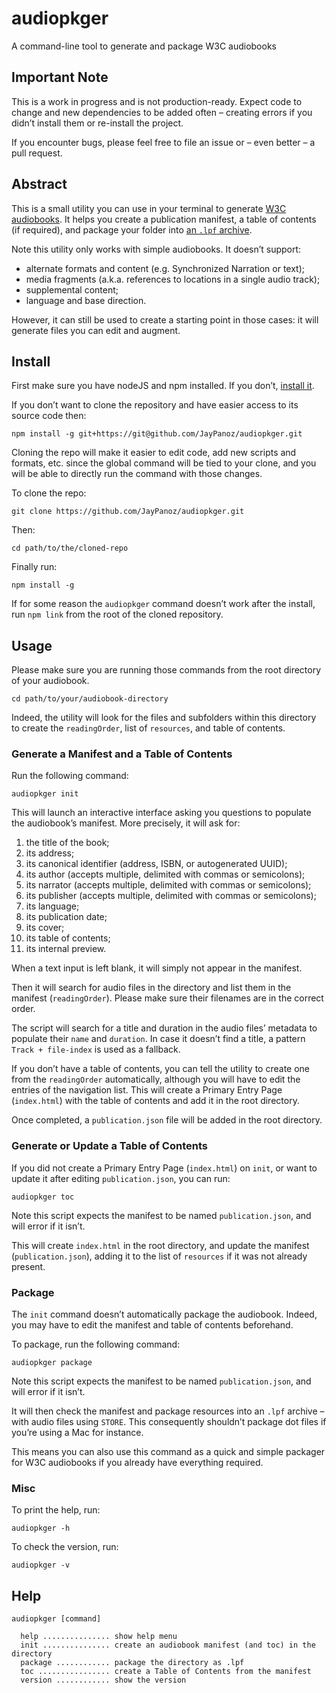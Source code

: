 # audiopkger

A command-line tool to generate and package W3C audiobooks

## Important Note

This is a work in progress and is not production-ready. Expect code to change and new dependencies to be added often – creating errors if you didn’t install them or re-install the project.

If you encounter bugs, please feel free to file an issue or – even better – a pull request.

## Abstract

This is a small utility you can use in your terminal to generate [W3C audiobooks](https://www.w3.org/TR/audiobooks/). It helps you create a publication manifest, a table of contents (if required), and package your folder into [an `.lpf` archive](https://www.w3.org/TR/lpf/).

Note this utility only works with simple audiobooks. It doesn’t support:

- alternate formats and content (e.g. Synchronized Narration or text);
- media fragments (a.k.a. references to locations in a single audio track);
- supplemental content;
- language and base direction.

However, it can still be used to create a starting point in those cases: it will generate files you can edit and augment.

## Install

First make sure you have nodeJS and npm installed. If you don’t, [install it](https://nodejs.org/).

If you don’t want to clone the repository and have easier access to its source code then:

```
npm install -g git+https://git@github.com/JayPanoz/audiopkger.git
```

Cloning the repo will make it easier to edit code, add new scripts and formats, etc. since the global command will be tied to your clone, and you will be able to directly run the command with those changes.

To clone the repo: 

```
git clone https://github.com/JayPanoz/audiopkger.git
```

Then:

```
cd path/to/the/cloned-repo
```

Finally run:

```
npm install -g
```

If for some reason the `audiopkger` command doesn’t work after the install, run `npm link` from the root of the cloned repository.

## Usage

Please make sure you are running those commands from the root directory of your audiobook.

```
cd path/to/your/audiobook-directory
```

Indeed, the utility will look for the files and subfolders within this directory to create the `readingOrder`, list of `resources`, and table of contents.

### Generate a Manifest and a Table of Contents

Run the following command:

```
audiopkger init
```

This will launch an interactive interface asking you questions to populate the audiobook’s manifest. More precisely, it will ask for:

1. the title of the book;
2. its address;
3. its canonical identifier (address, ISBN, or autogenerated UUID);
4. its author (accepts multiple, delimited with commas or semicolons);
5. its narrator (accepts multiple, delimited with commas or semicolons);
6. its publisher (accepts multiple, delimited with commas or semicolons);
7. its language;
8. its publication date;
9. its cover;
10. its table of contents;
11. its internal preview.

When a text input is left blank, it will simply not appear in the manifest.

Then it will search for audio files in the directory and list them in the manifest (`readingOrder`). Please make sure their filenames are in the correct order.

The script will search for a title and duration in the audio files’ metadata to populate their `name` and `duration`. In case it doesn’t find a title, a pattern `Track + file-index` is used as a fallback.

If you don’t have a table of contents, you can tell the utility to create one from the `readingOrder` automatically, although you will have to edit the entries of the navigation list. This will create a Primary Entry Page (`index.html`) with the table of contents and add it in the root directory.

Once completed, a `publication.json` file will be added in the root directory.

### Generate or Update a Table of Contents

If you did not create a Primary Entry Page (`index.html`) on `init`, or want to update it after editing `publication.json`, you can run:

```
audiopkger toc
```

Note this script expects the manifest to be named `publication.json`, and will error if it isn’t.

This will create `index.html` in the root directory, and update the manifest (`publication.json`), adding it to the list of `resources` if it was not already present.

### Package

The `init` command doesn’t automatically package the audiobook. Indeed, you may have to edit the manifest and table of contents beforehand.

To package, run the following command: 

```
audiopkger package
```

Note this script expects the manifest to be named `publication.json`, and will error if it isn’t.

It will then check the manifest and package resources into an `.lpf` archive – with audio files using `STORE`. This consequently shouldn’t package dot files if you’re using a Mac for instance.

This means you can also use this command as a quick and simple packager for W3C audiobooks if you already have everything required.

### Misc

To print the help, run:

```
audiopkger -h
```

To check the version, run:

```
audiopkger -v
```

## Help

```
audiopkger [command]

  help ............... show help menu
  init ............... create an audiobook manifest (and toc) in the directory
  package ............ package the directory as .lpf
  toc ................ create a Table of Contents from the manifest
  version ............ show the version
```